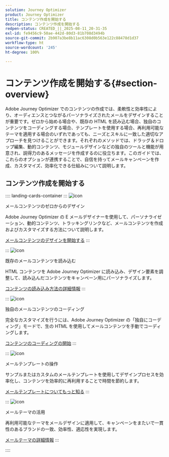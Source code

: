 ```yaml
---
solution: Journey Optimizer
product: Journey Optimizer
title: コンテンツ作成を開始する
description: コンテンツ作成を開始する
redpen-status: CREATED_||_2025-08-11_20-31-35
exl-id: fe9456c9-50ae-442d-80d3-81b708d3494b
source-git-commit: 2b907a3be8b11ac6308d0b563e122c88478d1d37
workflow-type: ht
source-wordcount: '245'
ht-degree: 100%

---
```


# コンテンツ作成を開始する{#section-overview}

Adobe Journey Optimizer でのコンテンツの作成では、柔軟性と効率性により、オーディエンスとつながるパーソナライズされたメールをデザインすることが重要です。ゼロから始める場合や、既存の HTML を読み込む場合、独自のコンテンツをコーディングする場合、テンプレートを使用する場合、再利用可能なテーマを適用する場合のいずれであっても、ニーズとスキルに一致した適切なアプローチを見つけることができます。それぞれのメソッドでは、ドラッグ＆ドロップ編集、動的コンテンツ、モジュールデザインなどの独自のツールと機能が用意され、説得力のあるメッセージを作成するのに役立ちます。このガイドでは、これらのオプションが連携することで、自信を持ってメールキャンペーンを作成、カスタマイズ、効率化できる仕組みについて説明します。

## コンテンツ作成を開始する

:::: landing-cards-container
:::
![icon](https://cdn.experienceleague.adobe.com/icons/circle-play.svg?lang=ja)

メールコンテンツのゼロからのデザイン

Adobe Journey Optimizer の E メールデザイナーを使用して、パーソナライゼーション、動的コンテンツ、トラッキングリンクなど、メールコンテンツを作成およびカスタマイズする方法について説明します。

[メールコンテンツのデザインを開始する](../using/email/content-from-scratch.md)
:::

:::
![icon](https://cdn.experienceleague.adobe.com/icons/list-check.svg?lang=ja)

既存のメールコンテンツを読み込む

HTML コンテンツを Adobe Journey Optimizer に読み込み、デザイン要素を調整して、読み込んだコンテンツをキャンペーン用にパーソナライズします。

[コンテンツの読み込み方法の詳細情報](../using/email/existing-content.md)
:::

:::
![icon](https://cdn.experienceleague.adobe.com/icons/code-branch.svg?lang=ja)

独自のメールコンテンツのコーディング

完全なカスタマイズを行うには、Adobe Journey Optimizer の「独自にコーディング」モードで、生の HTML を使用してメールコンテンツを手動でコーディングします。

[コンテンツのコーディングの開始](../using/email/code-content.md)
:::

:::
![icon](https://cdn.experienceleague.adobe.com/icons/puzzle-piece.svg?lang=ja)

メールテンプレートの操作

サンプルまたはカスタムのメールテンプレートを使用してデザインプロセスを効率化し、コンテンツを効率的に再利用することで時間を節約します。

[メールテンプレートについてもっと知る](../using/email/use-email-templates.md)
:::

:::
![icon](https://cdn.experienceleague.adobe.com/icons/gear.svg?lang=ja)

メールテーマの活用

再利用可能なテーマをメールデザインに適用して、キャンペーンをまたいで一貫性のあるブランドの一致、効率性、適応性を実現します。

[メールテーマの詳細情報](../using/email/apply-email-themes.md)
:::

::::
